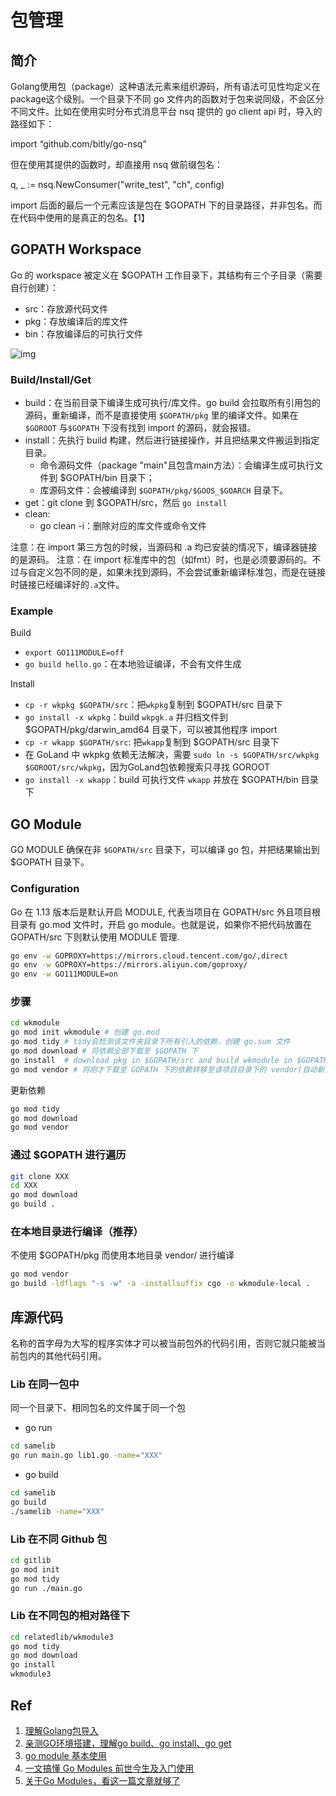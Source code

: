 # 包管理

## 简介
Golang使用包（package）这种语法元素来组织源码，所有语法可见性均定义在package这个级别。一个目录下不同 go 文件内的函数对于包来说同级，不会区分不同文件。比如在使用实时分布式消息平台 nsq 提供的 go client api 时，导入的路径如下：

   import “github.com/bitly/go-nsq”

但在使用其提供的函数时，却直接用 nsq 做前缀包名：

   q, _ := nsq.NewConsumer("write_test", "ch", config)

import 后面的最后一个元素应该是包在 $GOPATH 下的目录路径，并非包名。而在代码中使用的是真正的包名。【1】

## GOPATH Workspace
Go 的 workspace 被定义在 $GOPATH 工作目录下，其结构有三个子目录（需要自行创建）：
- src：存放源代码文件
- pkg：存放编译后的库文件
- bin：存放编译后的可执行文件 

![img](figures/2fdfb5620e072d864907870e61ae5f3c.png)

### Build/Install/Get
- build：在当前目录下编译生成可执行/库文件。go build 会拉取所有引用包的源码，重新编译，而不是直接使用 `$GOPATH/pkg` 里的编译文件。如果在 `$GOROOT` 与`$GOPATH` 下没有找到 import 的源码，就会报错。
- install：先执行 build 构建，然后进行链接操作，并且把结果文件搬运到指定目录。
  - 命令源码文件（package "main"且包含main方法）：会编译生成可执行文件到 $GOPATH/bin 目录下；
  - 库源码文件：会被编译到 `$GOPATH/pkg/$GOOS_$GOARCH` 目录下。 
- get：git clone 到 $GOPATH/src，然后 `go install` 
- clean: 
  - go clean -i：删除对应的库文件或命令文件

注意：在 import 第三方包的时候，当源码和 .a 均已安装的情况下，编译器链接的是源码。
注意：在 import 标准库中的包（如fmt）时，也是必须要源码的。不过与自定义包不同的是，如果未找到源码，不会尝试重新编译标准包，而是在链接时链接已经编译好的`.a`文件。

### Example

Build

- `export GO111MODULE=off`
- `go build hello.go`：在本地验证编译，不会有文件生成

Install

- `cp -r wkpkg $GOPATH/src`：把`wkpkg`复制到 $GOPATH/src 目录下
- `go install -x wkpkg`：build `wkpgk.a` 并归档文件到 $GOPATH/pkg/darwin_amd64 目录下，可以被其他程序 import
- `cp -r wkapp $GOPATH/src`: 把`wkapp`复制到 $GOPATH/src 目录下
- 在 GoLand 中 wkpkg 依赖无法解决，需要 `sudo ln -s $GOPATH/src/wkpkg $GOROOT/src/wkpkg`，因为GoLand包依赖搜索只寻找 GOROOT
- `go install -x wkapp`：build 可执行文件 `wkapp` 并放在 $GOPATH/bin 目录下


## GO Module
GO MODULE 确保在非 `$GOPATH/src` 目录下，可以编译 go 包，并把结果输出到 $GOPATH 目录下。

### Configuration
Go 在 1.13 版本后是默认开启 MODULE, 代表当项目在 GOPATH/src 外且项目根目录有 go.mod 文件时，开启 go module。也就是说，如果你不把代码放置在 GOPATH/src 下则默认使用 MODULE 管理.

```bash
go env -w GOPROXY=https://mirrors.cloud.tencent.com/go/,direct
go env -w GOPROXY=https://mirrors.aliyun.com/goproxy/
go env -w GO111MODULE=on
```

### 步骤
```bash
cd wkmodule
go mod init wkmodule # 创建 go.mod
go mod tidy # tidy会检测该文件夹目录下所有引入的依赖，创建 go.sum 文件
go mod download # 将依赖全部下载至 $GOPATH 下
go install  # download pkg in $GOPATH/src and build wkmodule in $GOPATH/bin
go mod vendor # 将刚才下载至 GOPATH 下的依赖转移至该项目目录下的 vendor(自动新建) 文件夹下
```

更新依赖
```bash
go mod tidy
go mod download
go mod vendor
```

### 通过 $GOPATH 进行遍历
```bash
git clone XXX
cd XXX
go mod download
go build .
```

### 在本地目录进行编译（推荐）
不使用 $GOPATH/pkg 而使用本地目录 vendor/ 进行编译

```bash
go mod vendor
go build -ldflags "-s -w" -a -installsuffix cgo -o wkmodule-local .
```

## 库源代码
名称的首字母为大写的程序实体才可以被当前包外的代码引用，否则它就只能被当前包内的其他代码引用。

### Lib 在同一包中

同一个目录下、相同包名的文件属于同一个包

- go run
```bash
cd samelib
go run main.go lib1.go -name="XXX"
```

- go build
```bash
cd samelib
go build 
./samelib -name="XXX"
```

### Lib 在不同 Github 包 
```bash
cd gitlib
go mod init
go mod tidy
go run ./main.go
```

### Lib 在不同包的相对路径下
```bash
cd relatedlib/wkmodule3
go mod tidy
go mod download
go install
wkmodule3
```


## Ref

1. [理解Golang包导入](https://studygolang.com/articles/3189)
1. [亲测GO环境搭建，理解go build、go install、go get](https://blog.csdn.net/zhangliangzi/article/details/77914943)
1. [go module 基本使用](https://www.cnblogs.com/chnmig/p/11806609.html)
1. [一文搞懂 Go Modules 前世今生及入门使用](https://www.cnblogs.com/wongbingming/p/12941021.html)
1. [关于Go Modules，看这一篇文章就够了](https://zhuanlan.zhihu.com/p/105556877?utm_source=wechat_session)




